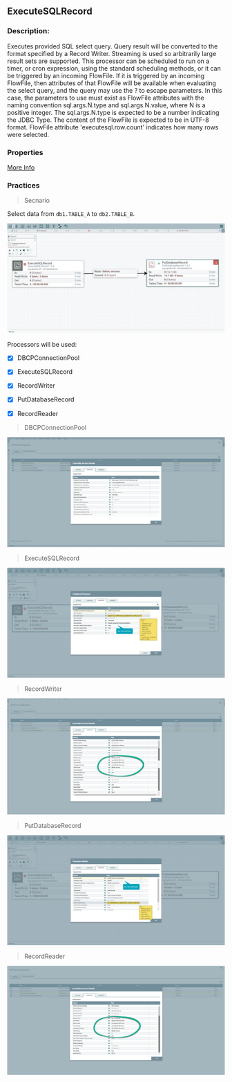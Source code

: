 ## ExecuteSQLRecord

### Description:

Executes provided SQL select query. Query result will be converted to the format specified by a Record Writer. Streaming is used so arbitrarily large result sets are supported. This processor can be scheduled to run on a timer, or cron expression, using the standard scheduling methods, or it can be triggered by an incoming FlowFile. If it is triggered by an incoming FlowFile, then attributes of that FlowFile will be available when evaluating the select query, and the query may use the ? to escape parameters. In this case, the parameters to use must exist as FlowFile attributes with the naming convention sql.args.N.type and sql.args.N.value, where N is a positive integer. The sql.args.N.type is expected to be a number indicating the JDBC Type. The content of the FlowFile is expected to be in UTF-8 format. FlowFile attribute 'executesql.row.count' indicates how many rows were selected.

### Properties

[More Info](<http://192.168.45.205:10081/nifi-docs/documentation?select=org.apache.nifi.dbcp.hive.HiveConnectionPool&group=org.apache.nifi&artifact=nifi-hive-nar&version=1.9.2>)

### Practices

>  Secnario

Select data from `db1.TABLE_A` to `db2.TABLE_B`. 

![](images/ExecuteSQLRecord_Overview.png)



Processors will be used:

- [x] DBCPConnectionPool 	
- [x] ExecuteSQLRecord
- [x] RecordWriter
- [x] PutDatabaseRecord
- [x] RecordReader



> DBCPConnectionPool

![](images/ExecuteSQLRecord_DBCPConnPool.png)



> ExecuteSQLRecord

![](images/ExecuteSQLRecord.png)



> RecordWriter

![](images/ExecuteSQLRecord_CSVFormat.png)



> PutDatabaseRecord

![](images/PutDatabaseRecord.png)



> RecordReader

![](images/ExecuteSQLRecord_CSVParser.png)